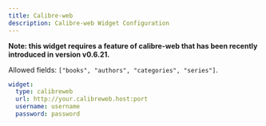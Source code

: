 ```yaml
---
title: Calibre-web
description: Calibre-web Widget Configuration
---
```


**Note: this widget requires a feature of calibre-web that has been recently introduced in version v0.6.21.**  

Allowed fields: `["books", "authors", "categories", "series"]`.

```yaml
widget:
  type: calibreweb
  url: http://your.calibreweb.host:port
  username: username
  password: password
```
